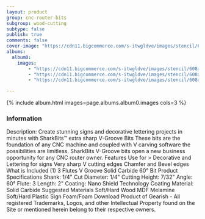 ```yaml
---
layout: product
group: cnc-router-bits
subgroup: wood-cutting
subtype: false
publish: true
comments: false
cover-image: "https://cdn11.bigcommerce.com/s-itwgldve/images/stencil/608x608/products/4186/8711/SB-11514-NS__61859.1675310630.png?c=2"
albums:
  album0:
    images:
        - "https://cdn11.bigcommerce.com/s-itwgldve/images/stencil/608x608/products/4186/8711/SB-11514-NS__61859.1675310630.png?c=2"
        - "https://cdn11.bigcommerce.com/s-itwgldve/images/stencil/608x608/products/4186/8671/SB-11514-NS_Case__66464.1675310630.png?c=2"
        - "https://cdn11.bigcommerce.com/s-itwgldve/images/stencil/608x608/products/4186/8675/SB-11514-NS__69617.1675310630.png?c=2"

---
```


{% include album.html images=page.albums.album0.images cols=3 %}

### Information

Description:
 Create stunning signs and decorative lettering projects in minutes with SharkBits™ extra sharp V-Groove Bits  These bits are the foundation of any CNC machine and coupled with V carving software the possibilities are limitless. SharkBits V-Groove bits open a new business opportunity for any CNC router owner.  Features  Use for > Decorative and Lettering for signs Very sharp V cutting edges Chamfer and Bevel edges  What is Included  (1) 3 Flutes V Groove Solid Carbide 60° Bit  Product Specifications  Shank: 1/4" Cut Diameter: 1/4" Cutting Height: 7/32" Angle: 60° Flute: 3 Length: 2" Coating: Nano Shield Technology Coating Material:  Solid Carbide  Suggested Materials  Soft/Hard Wood MDF Melamine Soft/Hard Plastic Sign Foam/Foam  Download Product of Gearish - All registered Trademarks, Logos, and other Intellectual Property found on the Site or mentioned herein belong to their respective owners.  

